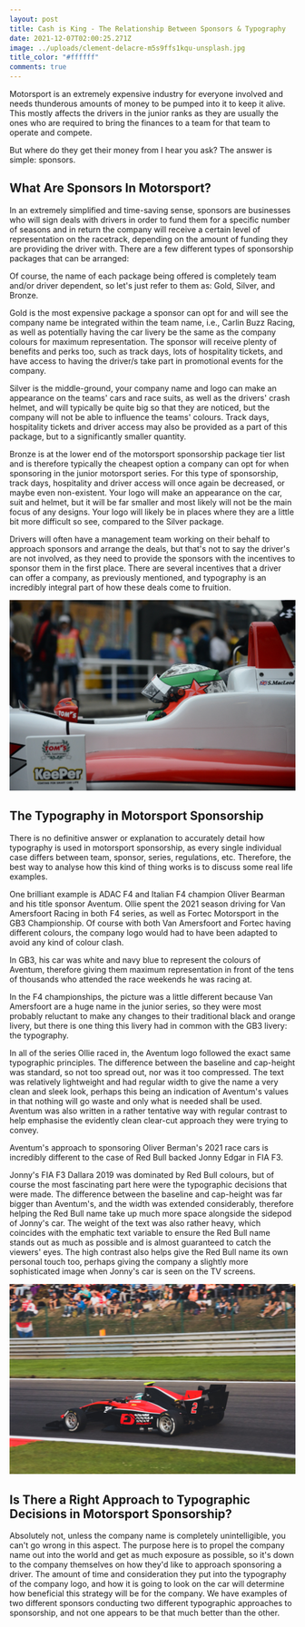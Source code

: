 ```yaml
---
layout: post
title: Cash is King - The Relationship Between Sponsors & Typography
date: 2021-12-07T02:00:25.271Z
image: ../uploads/clement-delacre-m5s9ffs1kqu-unsplash.jpg
title_color: "#ffffff"
comments: true
---
```

Motorsport is an extremely expensive industry for everyone involved and needs thunderous amounts of money to be pumped into it to keep it alive. This mostly affects the drivers in the junior ranks as they are usually the ones who are required to bring the finances to a team for that team to operate and compete. 

But where do they get their money from I hear you ask? The answer is simple: sponsors.



## What Are Sponsors In Motorsport?

In an extremely simplified and time-saving sense, sponsors are businesses who will sign deals with drivers in order to fund them for a specific number of seasons and in return the company will receive a certain level of representation on the racetrack, depending on the amount of funding they are providing the driver with. There are a few different types of sponsorship packages that can be arranged:

Of course, the name of each package being offered is completely team and/or driver dependent, so let's just refer to them as: Gold, Silver, and Bronze. 

Gold is the most expensive package a sponsor can opt for and will see the company name be integrated within the team name, i.e., Carlin Buzz Racing, as well as potentially having the car livery be the same as the company colours for maximum representation. The sponsor will receive plenty of benefits and perks too, such as track days, lots of hospitality tickets, and have access to having the driver/s take part in promotional events for the company. 

Silver is the middle-ground, your company name and logo can make an appearance on the teams' cars and race suits, as well as the drivers' crash helmet, and will typically be quite big so that they are noticed, but the company will not be able to influence the teams' colours. Track days, hospitality tickets and driver access may also be provided as a part of this package, but to a significantly smaller quantity.

Bronze is at the lower end of the motorsport sponsorship package tier list and is therefore typically the cheapest option a company can opt for when sponsoring in the junior motorsport series. For this type of sponsorship, track days, hospitality and driver access will once again be decreased, or maybe even non-existent. Your logo will make an appearance on the car, suit and helmet, but it will be far smaller and most likely will not be the main focus of any designs. Your logo will likely be in places where they are a little bit more difficult so see, compared to the Silver package.

Drivers will often have a management team working on their behalf to approach sponsors and arrange the deals, but that's not to say the driver's are not involved, as they need to provide the sponsors with the incentives to sponsor them in the first place. There are several incentives that a driver can offer a company, as previously mentioned, and typography is an incredibly integral part of how these deals come to fruition.

![Photo by Mateus Bragança de Carvalho on Unsplash](../uploads/mateus-braganca-de-carvalho-8r-owfe7glc-unsplash.jpg)

## The Typography in Motorsport Sponsorship

There is no definitive answer or explanation to accurately detail how typography is used in motorsport sponsorship, as every single individual case differs between team, sponsor, series, regulations, etc. Therefore, the best way to analyse how this kind of thing works is to discuss some real life examples.

One brilliant example is ADAC F4 and Italian F4 champion Oliver Bearman and his title sponsor Aventum. Ollie spent the 2021 season driving for Van Amersfoort Racing in both F4 series, as well as Fortec Motorsport in the GB3 Championship. Of course with both Van Amersfoort and Fortec having different colours, the company logo would had to have been adapted to avoid any kind of colour clash. 

In GB3, his car was white and navy blue to represent the colours of Aventum, therefore giving them maximum representation in front of the tens of thousands who attended the race weekends he was racing at. 

In the F4 championships, the picture was a little different because Van Amersfoort are a huge name in the junior series, so they were most probably reluctant to make any changes to their traditional black and orange livery, but there is one thing this livery had in common with the GB3 livery: the typography.

In all of the series Ollie raced in, the Aventum logo followed the exact same typographic principles. The difference between the baseline and cap-height was standard, so not too spread out, nor was it too compressed. The text was relatively lightweight and had regular width to give the name a very clean and sleek look, perhaps this being an indication of Aventum's values in that nothing will go waste and only what is needed shall be used. Aventum was also written in a rather tentative way with regular contrast to help emphasise the evidently clean clear-cut approach they were trying to convey.

Aventum's approach to sponsoring Oliver Berman's 2021 race cars is incredibly different to the case of Red Bull backed Jonny Edgar in FIA F3.

Jonny's FIA F3 Dallara 2019 was dominated by Red Bull colours, but of course the most fascinating part here were the typographic decisions that were made. The difference between the baseline and cap-height was far bigger than Aventum's, and the width was extended considerably, therefore helping the Red Bull name take up much more space alongside the sidepod of Jonny's car. The weight of the text was also rather heavy, which coincides with the emphatic text variable to ensure the Red Bull name stands out as much as possible and is almost guaranteed to catch the viewers' eyes. The high contrast also helps give the Red Bull name its own personal touch too, perhaps giving the company a slightly more sophisticated image when Jonny's car is seen on the TV screens.

![Photo by Sven Brandsma on Unsplash](../uploads/sven-brandsma-u66dp2ed4bm-unsplash.jpg)

## Is There a Right Approach to Typographic Decisions in Motorsport Sponsorship?

Absolutely not, unless the company name is completely unintelligible, you can't go wrong in this aspect. The purpose here is to propel the company name out into the world and get as much exposure as possible, so it's down to the company themselves on how they'd like to approach sponsoring a driver. The amount of time and consideration they put into the typography of the company logo, and how it is going to look on the car will determine how beneficial this strategy will be for the company. We have examples of two different sponsors conducting two different typographic approaches to sponsorship, and not one appears to be that much better than the other.